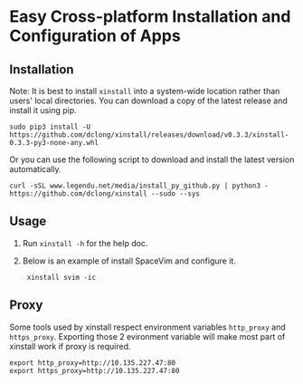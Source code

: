 # Easy Cross-platform Installation and Configuration of Apps

## Installation
Note: It is best to install `xinstall` into a system-wide location rather than users' local directories.
You can download a copy of the latest release and install it using pip.
```
sudo pip3 install -U https://github.com/dclong/xinstall/releases/download/v0.3.3/xinstall-0.3.3-py3-none-any.whl
```
Or you can use the following script to download and install the latest version automatically.
```
curl -sSL www.legendu.net/media/install_py_github.py | python3 - https://github.com/dclong/xinstall --sudo --sys
```
## Usage

1. Run `xinstall -h` for the help doc.

2. Below is an example of install SpaceVim and configure it.

        xinstall svim -ic

## Proxy

Some tools used by xinstall respect environment variables `http_proxy` and `https_proxy`.
Exporting those 2 evironment variable will make most part of xinstall work if proxy is required. 
```
export http_proxy=http://10.135.227.47:80
export https_proxy=http://10.135.227.47:80
```
